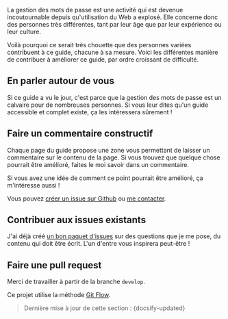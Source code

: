 La gestion des mots de passe est une activité qui est devenue incoutournable depuis qu'utilisation du Web a explosé. Elle concerne donc des personnes très différentes, tant par leur âge que par leur expérience ou leur culture.

Voilà pourquoi ce serait très chouette que des personnes variées contribuent à ce guide, chacune à sa mesure. Voici les différentes manière de contribuer à améliorer ce guide, par ordre croissant de difficulté.

## En parler autour de vous

Si ce guide a vu le jour, c'est parce que la gestion des mots de passe est un calvaire pour de nombreuses personnes. Si vous leur dites qu'un guide accessible et complet existe, ça les intéressera sûrement !

## Faire un commentaire constructif

Chaque page du guide propose une zone vous permettant de laisser un commentaire sur le contenu de la page. Si vous trouvez que quelque chose pourrait être amélioré, faites le moi savoir dans un commentaire.

Si vous avez une idée de comment ce point pourrait être amélioré, ça m'intéresse aussi !

Vous pouvez [créer un issue sur Github](https://github.com/ColinMaudry/password-management/issues/new) ou [me contacter](https://github.com/ColinMaudry/password-management#contact).

## Contribuer aux issues existants

J'ai déjà créé [un bon paquet d'issues](https://github.com/ColinMaudry/password-management/issues) sur des questions que je me pose, du contenu qui doit être écrit. L'un d'entre vous inspirera peut-être !

## Faire une pull request

Merci de travailler à partir de la branche `develop`.

Ce projet utilise la méthode [Git Flow](https://datasift.github.io/gitflow/IntroducingGitFlow.html).

> Dernière mise à jour de cette section : {docsify-updated}
